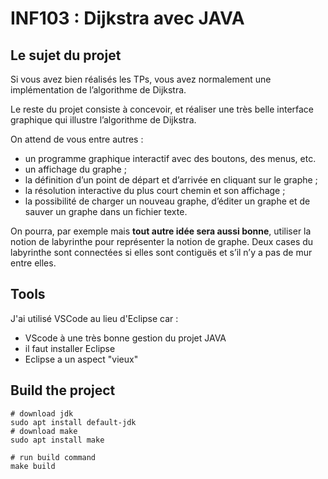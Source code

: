 # INF103 : Dijkstra avec JAVA

## Le sujet du projet


Si vous avez bien réalisés les TPs, vous avez normalement une implémentation de l’algorithme de Dijkstra.

Le reste du projet consiste à concevoir, et réaliser une très belle interface graphique qui illustre l’algorithme de Dijkstra.

On attend de vous entre autres :

- un programme graphique interactif avec des boutons, des menus, etc.
- un affichage du graphe ;
- la définition d’un point de départ et d’arrivée en cliquant sur le graphe ;
- la résolution interactive du plus court chemin et son affichage ;
- la possibilité de charger un nouveau graphe, d’éditer un graphe et de sauver un graphe dans un fichier texte.

On pourra, par exemple mais **tout autre idée sera aussi bonne**, utiliser la notion de labyrinthe pour représenter la notion de graphe. Deux cases du labyrinthe sont connectées si elles sont contiguës et s’il n’y a pas de mur entre elles.

## Tools

J'ai utilisé VSCode au lieu d'Eclipse car :
- VScode à une très bonne gestion du projet JAVA
- il faut installer Eclipse
- Eclipse a un aspect "vieux"

## Build the project

```
# download jdk
sudo apt install default-jdk
# download make
sudo apt install make

# run build command
make build
```